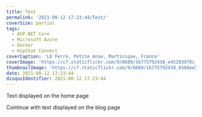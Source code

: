 ```yaml
---
title: Test
permalink: '2021-08-12 17:23:44/Test/'
coverSize: partial
tags:
  - ASP.NET Core
  - Microsoft Azure
  - Docker
  - HipChat Connect
coverCaption: 'LO Ferré, Petite Anse, Martinique, France'
coverImage: 'https://c7.staticflickr.com/9/8689/16775792438_e45283970c_h.jpg'
thumbnailImage: 'https://c7.staticflickr.com/9/8689/16775792438_8366ee5732_q.jpg'
date: 2021-08-12 17:23:44
disqusIdentifier: 2021-08-12 17:23:44
---
```

Text displayed on the home page
<!-- more -->
Continue with text displayed on the blog page
